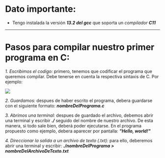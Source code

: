 # Dato importante:
- Tengo instalada la versión ***13.2 del gcc*** que soporta un *compilador* ***C11***
---
# Pasos para compilar nuestro primer programa en C:
*1. Escribimos el codigo:*
primero, tenemos que codificar el programa que queremos compilar. Debe tenerse en cuenta la respectiva sintaxis de C. Por ejemplo:

![](https://i.ibb.co/kDWrJQ3/C.png)

*2. Guardamos:*
despues de haber escrito el programa, debera guardarse con el siguiente formato: ***nombreDelPrograma.c***

*3. Abrimos una terminal:*
despues de guardado el archivo, debemos abrir una terminal y escribir ***./*** seguido del nombre de nuestro archivo. De esta manera, si todo sale bien, deberá poder ejecutarse. En el programa propuesto como ejemplo, debera aparecer por pantalla: ***"Hello, world!"***

*4. Direccionar la salida a un archivo de texto (.txt):*
para ello, deberemos abrir una terminal y escribir: ***./nombreDelPrograma > nombreDelArchivoDeTexto.txt***
